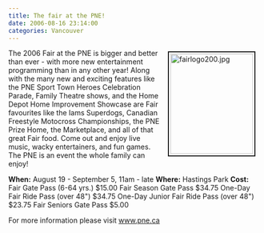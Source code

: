 ```yaml
---
title: The fair at the PNE!
date: 2006-08-16 23:14:00
categories: Vancouver
---
```

<a href="/public/uploads/2006/07/fairlogo200.jpg" rel="lightbox"><img src="/public/uploads/2006/07/fairlogo200.jpg" alt="fairlogo200.jpg" title="fairlogo200.jpg" style="margin: 5px 10px; padding: 3px" align="right" border="2" height="200" width="165" /></a>

The 2006 Fair at the PNE is bigger and better than ever - with more new entertainment programming than in any other year! Along with the many new and exciting features like the PNE Sport Town Heroes Celebration Parade, Family Theatre shows, and the Home Depot Home Improvement Showcase are Fair favourites like the Iams Superdogs, Canadian Freestyle Motocross Championships, the PNE Prize Home, the Marketplace, and all of that great Fair food. Come out and enjoy live music, wacky entertainers, and fun games. The PNE is an event the whole family can enjoy!

<strong>When:</strong> August 19 - September 5, 11am - late
<strong>Where:</strong> Hastings Park
<strong>Cost:</strong>
Fair Gate Pass (6-64 yrs.) $15.00
Fair Season Gate Pass $34.75
One-Day Fair Ride Pass (over 48") $34.75
One-Day Junior Fair Ride Pass (over 48") $23.75
Fair Seniors Gate Pass $5.00

For more information please visit
<a href="http://www.pne.ca">www.pne.ca</a>
